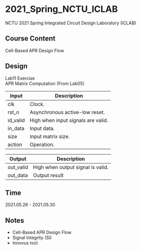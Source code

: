# 2021_Spring_NCTU_ICLAB
NCTU 2021 Spring Integrated Circuit Design Laboratory (ICLAB)

## Course Content
Cell-Based APR Design Flow

## Design
Lab11 Exercise  
APR Matrix Computation (From Lab05)

| Input | Description |
| --- | --- |
| clk | Clock. |
| rst_n | Asynchronous active-low reset. |
| id_valid | High when input signals are valid. |
| in_data | Input data. |
| size | Input matrix size. |
| action | Operation. |


| Output | Description |
| --- | --- |
| out_valid | High when output signal is valid. |
| out_data | Output result |


## Time
2021.05.26 - 2021.05.30

## Notes
+ Cell-Based APR Design Flow
+ Signal Integrity (SI)
+ Innovus tool



